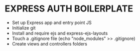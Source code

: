 # EXPRESS AUTH BOILERPLATE
* Set up Express app and entry point JS
* Initialize git
* Install and require ejs and express-ejs-layouts
* Touch a .gitignore file (echo "node_modules" >> .gitignore)
* Create views and controllers folders